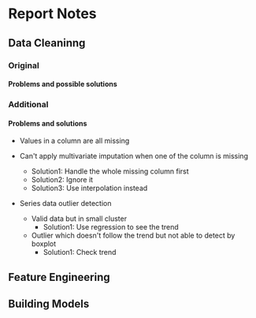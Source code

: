 # Report Notes

## Data Cleaninng

### Original
#### Problems and possible solutions


### Additional
#### Problems and solutions
- Values in a column are all missing
- Can't apply multivariate imputation when one of the column is missing
    - Solution1: Handle the whole missing column first
    - Solution2: Ignore it
    - Solution3: Use interpolation instead
    
- Series data outlier detection
    - Valid data but in small cluster
        - Solution1: Use regression to see the trend
    - Outlier which doesn't follow the trend but not able to detect by boxplot
        - Solution1: Check trend
    
## Feature Engineering

## Building Models
